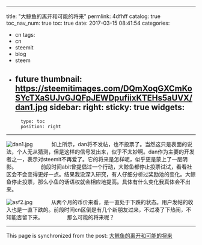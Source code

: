 
---
title: "大鲸鱼的离开和可能的将来"
permlink: 4dfhff
catalog: true
toc_nav_num: true
toc: true
date: 2017-03-15 08:41:54
categories:
- cn
tags:
- cn
- steemit
- blog
- steem
- future
thumbnail: https://steemitimages.com/DQmXoqGXCmKoSYcTXaSUJvGJQFpJEWDpufiixKTEHs5aUVX/dan1.jpg
sidebar:
    right:
        sticky: true
widgets:
    -
        type: toc
        position: right
---


![dan1.jpg](https://steemitimages.com/DQmXoqGXCmKoSYcTXaSUJvGJQFpJEWDpufiixKTEHs5aUVX/dan1.jpg)
　
　　如上所示，dan将不发帖，也不投票了。当然这只是表面的说法，个人无从猜测，但是这样的信号发出来，似乎不太妙啊。dan作为主要的开发者之一，表示对steemit不再爱了。它的将来是怎样呢，似乎更是蒙上了一层阴影。
　　
　　前段时间abit曾提倡过一个行动，大鲸鱼都停止投票试试，看看社区会不会变得更好一点。结果我没深入研究，有人仔细分析过奖励池的变化。大鲸鱼停止投票，那么小鱼的话语权就会相应地提高。具体有什么变化我真体会不出来。

![asf2.jpg](https://steemitimages.com/DQmT7rmpQV5em3dDd8bMfXCwkxGc7EubxcVPTLbeVCktzhg/asf2.jpg)
　
　　从两个月的币价来看，是一直处于下跌的状态。用户发帖的收入也是一直下跌的。前段时间cn区倒是有几个新朋友过来，不过凑了下热闹，不知能否留下来。
　　
　　那么可能的将来呢？

- - -

This page is synchronized from the post: [大鲸鱼的离开和可能的将来](https://steemit.com/@lemooljiang/4dfhff)
